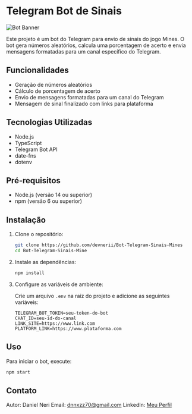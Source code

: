 # Telegram Bot de Sinais

![Bot Banner](https://via.placeholder.com/728x90.png?text=Telegram+Bot+de+Sinais)

Este projeto é um bot do Telegram para envio de sinais do jogo Mines. O bot gera números aleatórios, calcula uma porcentagem de acerto e envia mensagens formatadas para um canal específico do Telegram.

## Funcionalidades

- Geração de números aleatórios
- Cálculo de porcentagem de acerto
- Envio de mensagens formatadas para um canal do Telegram
- Mensagem de sinal finalizado com links para plataforma

## Tecnologias Utilizadas

- Node.js
- TypeScript
- Telegram Bot API
- date-fns
- dotenv

## Pré-requisitos

- Node.js (versão 14 ou superior)
- npm (versão 6 ou superior)

## Instalação

1. Clone o repositório:

    ```sh
    git clone https://github.com/devnerii/Bot-Telegram-Sinais-Mines
    cd Bot-Telegram-Sinais-Mine
    ```

2. Instale as dependências:

    ```sh
    npm install
    ```

3. Configure as variáveis de ambiente:

    Crie um arquivo `.env` na raiz do projeto e adicione as seguintes variáveis:

    ```env
    TELEGRAM_BOT_TOKEN=seu-token-do-bot
    CHAT_ID=seu-id-do-canal
    LINK_SITE=https://www.link.com
    PLATFORM_LINK=https://www.plataforma.com
    ```

## Uso

Para iniciar o bot, execute:

```sh
npm start
```

## Contato
Autor: Daniel Neri
Email: dnnxzz70@gmail.com
LinkedIn: [Meu Perfil](https://www.linkedin.com/in/daniel-neri-51a7b12b3/)
